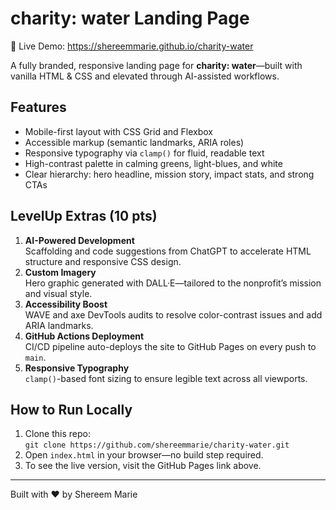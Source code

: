 # charity: water Landing Page

🚀 Live Demo: https://shereemmarie.github.io/charity-water

A fully branded, responsive landing page for **charity: water**—built with vanilla HTML & CSS and elevated through AI-assisted workflows.

## Features

- Mobile-first layout with CSS Grid and Flexbox  
- Accessible markup (semantic landmarks, ARIA roles)  
- Responsive typography via `clamp()` for fluid, readable text  
- High-contrast palette in calming greens, light-blues, and white  
- Clear hierarchy: hero headline, mission story, impact stats, and strong CTAs

## LevelUp Extras (10 pts)

1. **AI-Powered Development**  
   Scaffolding and code suggestions from ChatGPT to accelerate HTML structure and responsive CSS design.  
2. **Custom Imagery**  
   Hero graphic generated with DALL·E—tailored to the nonprofit’s mission and visual style.  
3. **Accessibility Boost**  
   WAVE and axe DevTools audits to resolve color-contrast issues and add ARIA landmarks.  
4. **GitHub Actions Deployment**  
   CI/CD pipeline auto-deploys the site to GitHub Pages on every push to `main`.  
5. **Responsive Typography**  
   `clamp()`-based font sizing to ensure legible text across all viewports.

## How to Run Locally

1. Clone this repo:  
   `git clone https://github.com/shereemmarie/charity-water.git`  
2. Open `index.html` in your browser—no build step required.  
3. To see the live version, visit the GitHub Pages link above.

---

Built with ❤️ by Shereem Marie  
